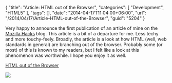 {
	"title": "Article: HTML out of the Browser",
	"categories": [
		"Development",
		"HTML5"
	],
	"tags": [],
	"date": "2014-04-17T11:04:00+06:00",
	"url": "/2014/04/17/Article-HTML-out-of-the-Browser",
	"guid": "5204"
}

<p>
Very happy to announce the first publication of an article of mine on the <a href="http://hacks.mozilla.org">Mozilla Hacks</a> blog. This article is a bit of a departure for me. Less techy and more touchy-feely. Broadly, the article is a look at how HTML (well, web standards in general) are branching out of the browser. Probably some (or most) of this is known to my readers, but I felt like a look at this phenomenon was worthwhile. I hope you enjoy it as well.
</p>

<p><a href="https://hacks.mozilla.org/2014/04/html-out-of-the-browser/">HTML out of the Browser</a>
</p>

<p>
<img src="https://static.raymondcamden.com/images/ss5.png" />
</p>